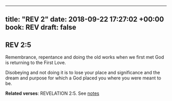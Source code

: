 
---
title: "REV 2"
date: 2018-09-22 17:27:02 +00:00
book: REV
draft: false
---

## REV 2:5

Remembrance, repentance and doing the old works when we first met God is returning to the First Love.

Disobeying and not doing it is to lose your place and significance and the dream and purpose for which a God placed you where you were meant to be.

**Related verses**: REVELATION 2:5. See [notes](https://my.bible.com/notes/2996388279832273003)


